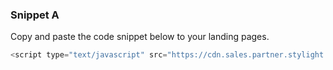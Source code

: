 ### Snippet A

Copy and paste the code snippet below to your landing pages.

```js
<script type="text/javascript" src="https://cdn.sales.partner.stylight.net/v1/st.min.js"></script>
```
